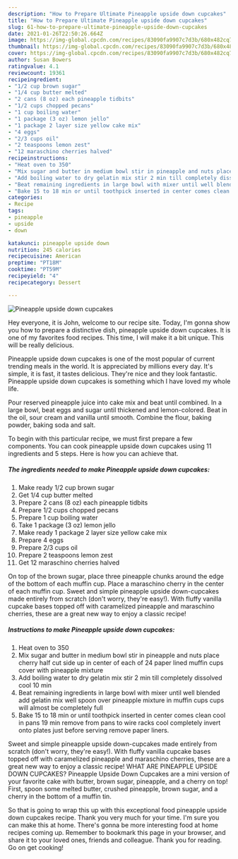 ```yaml
---
description: "How to Prepare Ultimate Pineapple upside down cupcakes"
title: "How to Prepare Ultimate Pineapple upside down cupcakes"
slug: 61-how-to-prepare-ultimate-pineapple-upside-down-cupcakes
date: 2021-01-26T22:50:26.664Z
image: https://img-global.cpcdn.com/recipes/83090fa9907c7d3b/680x482cq70/pineapple-upside-down-cupcakes-recipe-main-photo.jpg
thumbnail: https://img-global.cpcdn.com/recipes/83090fa9907c7d3b/680x482cq70/pineapple-upside-down-cupcakes-recipe-main-photo.jpg
cover: https://img-global.cpcdn.com/recipes/83090fa9907c7d3b/680x482cq70/pineapple-upside-down-cupcakes-recipe-main-photo.jpg
author: Susan Bowers
ratingvalue: 4.1
reviewcount: 19361
recipeingredient:
- "1/2 cup brown sugar"
- "1/4 cup butter melted"
- "2 cans (8 oz) each pineapple tidbits"
- "1/2 cups chopped pecans"
- "1 cup boiling water"
- "1 package (3 oz) lemon jello"
- "1 package 2 layer size yellow cake mix"
- "4 eggs"
- "2/3 cups oil"
- "2 teaspoons lemon zest"
- "12 maraschino cherries halved"
recipeinstructions:
- "Heat oven to 350"
- "Mix sugar and butter in medium bowl stir in pineapple and nuts place cherry half cut side up in center of each of 24 paper lined muffin cups cover with pineapple mixture"
- "Add boiling water to dry gelatin mix stir 2 min till completely dissolved cool 10 min"
- "Beat remaining ingredients in large bowl with mixer until well blended add gelatin mix well spoon over pineapple mixture in muffin cups cups will almost be completely full"
- "Bake 15 to 18 min or until toothpick inserted in center comes clean cool in pans 19 min remove from pans to wire racks cool completely invert onto plates just before serving remove paper liners."
categories:
- Recipe
tags:
- pineapple
- upside
- down

katakunci: pineapple upside down 
nutrition: 245 calories
recipecuisine: American
preptime: "PT18M"
cooktime: "PT59M"
recipeyield: "4"
recipecategory: Dessert

---
```



![Pineapple upside down cupcakes](https://img-global.cpcdn.com/recipes/83090fa9907c7d3b/680x482cq70/pineapple-upside-down-cupcakes-recipe-main-photo.jpg)

Hey everyone, it is John, welcome to our recipe site. Today, I'm gonna show you how to prepare a distinctive dish, pineapple upside down cupcakes. It is one of my favorites food recipes. This time, I will make it a bit unique. This will be really delicious.

Pineapple upside down cupcakes is one of the most popular of current trending meals in the world. It is appreciated by millions every day. It's simple, it is fast, it tastes delicious. They're nice and they look fantastic. Pineapple upside down cupcakes is something which I have loved my whole life.

Pour reserved pineapple juice into cake mix and beat until combined. In a large bowl, beat eggs and sugar until thickened and lemon-colored. Beat in the oil, sour cream and vanilla until smooth. Combine the flour, baking powder, baking soda and salt.


To begin with this particular recipe, we must first prepare a few components. You can cook pineapple upside down cupcakes using 11 ingredients and 5 steps. Here is how you can achieve that.

<!--inarticleads1-->

##### The ingredients needed to make Pineapple upside down cupcakes:

1. Make ready 1/2 cup brown sugar
1. Get 1/4 cup butter melted
1. Prepare 2 cans (8 oz) each pineapple tidbits
1. Prepare 1/2 cups chopped pecans
1. Prepare 1 cup boiling water
1. Take 1 package (3 oz) lemon jello
1. Make ready 1 package 2 layer size yellow cake mix
1. Prepare 4 eggs
1. Prepare 2/3 cups oil
1. Prepare 2 teaspoons lemon zest
1. Get 12 maraschino cherries halved


On top of the brown sugar, place three pineapple chunks around the edge of the bottom of each muffin cup. Place a maraschino cherry in the center of each muffin cup. Sweet and simple pineapple upside down-cupcakes made entirely from scratch (don&#39;t worry, they&#39;re easy!). With fluffy vanilla cupcake bases topped off with caramelized pineapple and maraschino cherries, these are a great new way to enjoy a classic recipe! 

<!--inarticleads2-->

##### Instructions to make Pineapple upside down cupcakes:

1. Heat oven to 350
1. Mix sugar and butter in medium bowl stir in pineapple and nuts place cherry half cut side up in center of each of 24 paper lined muffin cups cover with pineapple mixture
1. Add boiling water to dry gelatin mix stir 2 min till completely dissolved cool 10 min
1. Beat remaining ingredients in large bowl with mixer until well blended add gelatin mix well spoon over pineapple mixture in muffin cups cups will almost be completely full
1. Bake 15 to 18 min or until toothpick inserted in center comes clean cool in pans 19 min remove from pans to wire racks cool completely invert onto plates just before serving remove paper liners.


Sweet and simple pineapple upside down-cupcakes made entirely from scratch (don&#39;t worry, they&#39;re easy!). With fluffy vanilla cupcake bases topped off with caramelized pineapple and maraschino cherries, these are a great new way to enjoy a classic recipe! WHAT ARE PINEAPPLE UPSIDE DOWN CUPCAKES? Pineapple Upside Down Cupcakes are a mini version of your favorite cake with butter, brown sugar, pineapple, and a cherry on top! First, spoon some melted butter, crushed pineapple, brown sugar, and a cherry in the bottom of a muffin tin. 

So that is going to wrap this up with this exceptional food pineapple upside down cupcakes recipe. Thank you very much for your time. I'm sure you can make this at home. There's gonna be more interesting food at home recipes coming up. Remember to bookmark this page in your browser, and share it to your loved ones, friends and colleague. Thank you for reading. Go on get cooking!
